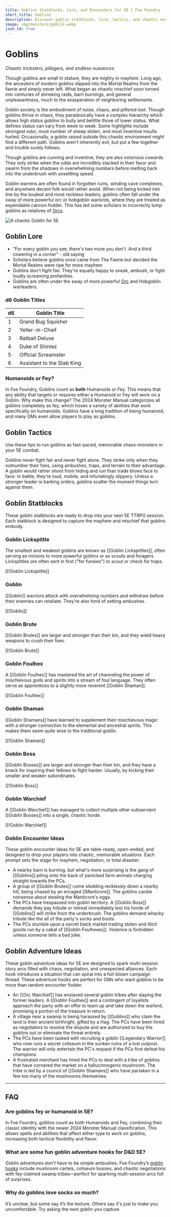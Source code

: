 ```yaml
---
title: Goblins Statblocks, Lore, and Encounters for 5E | Foe Foundry
short_title: Goblins
description: Discover goblin statblocks, lore, tactics, and chaotic encounter ideas for 5E. Add flavorful and fun goblins to your next TTRPG session.
image: img/monsters/goblin.webp
json_ld: true
---
```


# Goblins

*Chaotic tricksters, pillagers, and endless nuisances*

Though goblins are small in stature, they are mighty in mayhem. Long ago, the ancestors of modern goblins slipped into the Mortal Realms from the faerie and simply never left. What began as chaotic mischief soon turned into centuries of shrieking raids, barn burnings, and general unpleasantness, much to the exasperation of neighboring settlements.  

Goblin society is the embodiment of noise, chaos, and pilfered loot. Though goblins thrive in chaos, they paradoxically have a complex hierarchy which allows high status goblins to bully and belittle those of lower status. What defines status can vary from week to week. Some highlights include strongest odor, most number of sheep stolen, and most inventive insults hurled. Occasionally, a goblin raised outside this chaotic environment might find a different path. Goblins aren't inherently evil, but put a few together and trouble surely follows.  

Though goblins are cunning and inventive, they are also notorious cowards. They only strike when the odds are incredibly stacked in their favor and swarm from the shadows in overwhelming numbers before melting back into the underbrush with unsettling speed.  

Goblin warrens are often found in forgotten ruins, winding cave complexes, and anywhere decent folk would rather avoid. When not being kicked into line by the loudest and most reckless leaders, goblins often fall under the sway of more powerful orc or hobgoblin warlords, where they are treated as expendable cannon fodder. This has led some scholars to incorrectly lump goblins as relatives of [Orcs](./orc.md).

![A chaotic Goblin for 5E](../img/monsters/goblin.webp)

## Goblin Lore

- "For every goblin you see, there's two more you don't. And a third cowering in a corner" - old saying
- Scholars believe goblins once came from The Faerie but decided the Mortal Realms were ripe for more mayhem
- Goblins don't fight fair. They're equally happy to sneak, ambush, or fight loudly screaming profanities.
- Goblins are often under the sway of more powerful [Orc](orc.md) and Hobgoblin warleaders.

### d6 Goblin Titles

| d6 | Goblin Title              |
|----|---------------------------|
| 1  | Grand Bug Squisher        |
| 2  | Yeller-in-Chief           |
| 3  | Ratbait Deluxe            |  
| 4  | Duke of Shiniez           |
| 5  | Official Screamster       |
| 6  | Assistant to the Stab King|

### Numanoids or Fey?

In Foe Foundry, Goblins count as **both** Humanoids or Fey. This means that any ability that targets or requires either a Humanoid or Fey will work on a Goblin. Why make this change? The 2024 Monster Manual categorizes all goblins completely as fey, which hoses a variety of abilities that work specifically on humanoids. Goblins have a long tradition of being humanoid, and many GMs even allow players to play as goblins.

## Goblin Tactics

Use these tips to run goblins as fast-paced, memorable chaos-monsters in your 5E combat.

Goblins never fight fair and never fight alone. They strike only when they outnumber their foes, using ambushes, traps, and terrain to their advantage. A goblin would rather shoot from hiding and run than trade blows face to face. In battle, they’re loud, mobile, and infuriatingly slippery. Unless a stronger leader is barking orders, goblins scatter the moment things turn against them.

## Goblin Statblocks

These goblin statblocks are ready to drop into your next 5E TTRPG session. Each statblock is designed to capture the mayhem and mischief that goblins embody.

### Goblin Lickspittle

The smallest and weakest goblins are known as [[Goblin Lickspittles]], often serving as minions to more powerful goblins or as scouts and foragers. Lickspittles are often sent in first ("for funsies") to scout or check for traps.

[[!Goblin Lickspittle]]

### Goblin

[[Goblin]] warriors attack with overwhelming numbers and withdraw before their enemies can retaliate. They're also fond of setting ambushes.

[[!Goblin]]

### Goblin Brute

[[Goblin Brutes]] are larger and stronger than their kin, and they wield heavy weapons to crush their foes.

[[!Goblin Brute]]

### Goblin Foulhex

A [[Goblin Foulhex]] has mastered the art of channeling the power of mischievous gods and spirits into a stream of foul language. They often serve as apprentices to a slightly more reverent [[Goblin Shaman]].

[[!Goblin Foulhex]]

### Goblin Shaman

[[Goblin Shamans]] have learned to supplement their mischievous magic with a stronger connection to the elemental and ancestral spirits. This makes them seem quite wise to the traditional goblin.

[[!Goblin Shaman]]

### Goblin Boss

[[Goblin Bosses]] are larger and stronger than their kin, and they have a knack for inspiring their fellows to fight harder. Usually, by kicking their smaller and weaker subordinates.

[[!Goblin Boss]]

### Goblin Warchief

A [[Goblin Warchief]] has managed to collect multiple other subservient [[Goblin Bosses]] into a single, chaotic horde.

[[!Goblin Warchief]]

### Goblin Encounter Ideas 

These goblin encounter ideas for 5E are table-ready, open-ended, and designed to drop your players into chaotic, memorable situations. Each prompt sets the stage for mayhem, negotiation, or total disaster.

- A nearby barn is burning, but what's more surprising is the gang of [[Goblins]] piling onto the back of panicked farm animals charging straight towards the PCs.
- A group of [[Goblin Brutes]] come sledding recklessly down a nearby hill, being chased by an enraged [[Manticore]]. The goblins cackle nonsense about stealing the Manticore's eggs.
- The PCs have trespassed into goblin territory. A [[Goblin Boss]] demands they pay tribute or retreat immediately lest his horde of [[Goblins]] will strike from the underbrush. The goblins demand whacky tribute like the all of the party's socks and boots.
- The PCs stumble upon a secret black market trading stolen and illicit goods run by a cabal of [[Goblin Foulhexes]]. Violence is forbidden unless someone tells a bad joke.

## Goblin Adventure Ideas

These goblin adventure ideas for 5E are designed to spark multi-session story arcs filled with chaos, negotiation, and unexpected alliances. Each hook introduces a situation that can spiral into a full-blown campaign thread. These adventure hooks are perfect for GMs who want goblins to be more than random encounter fodder.

- An [[Orc Warchief]] has enslaved several goblin tribes after slaying the former leaders. A [[Goblin Foulhex]] and a contingent of loyalists approach the party with an offer to team up and take down the warlord, promising a portion of the treasure in return.
- A village near a swamp is being harassed by [[Goblins]] who claim the land is their ancient birthright, gifted by a Hag. The PCs have been hired as negotiators to resolve the dispute and are authorized to buy the goblins out or eliminate the threat entirely.
- The PCs have been tasked with recruiting a goblin [[Legendary Warrior]] who now runs a secret coliseum in the sunken ruins of a lost outpost. The warrior will only entertain the PC's request if the PCs first defeat his champions.
- A frustrated merchant has hired the PCs to deal with a tribe of goblins that have cornered the market on a hallucinnogenic mushroom. The tribe is led by a council of [[Goblin Shamans]] who have partaken in a few too many of the mushrooms themselves.

---

## FAQ

### Are goblins fey or humanoid in 5E?

In Foe Foundry, goblins count as both Humanoids and Fey, combining their classic identity with the newer 2024 Monster Manual classification. This allows spells and abilities that affect either type to work on goblins, increasing both tactical flexibility and flavor.

### What are some fun goblin adventure hooks for D&D 5E?

Goblin adventures don't have to be simple ambushes. Foe Foundry’s [goblin hooks](#goblin-adventure-ideas) include mushroom cartels, coliseum bosses, and chaotic negotiations with fey-claimed swamp tribes—perfect for sparking multi-session arcs full of surprises.

### Why do goblins love socks so much?

It’s unclear, but some say it’s the texture. Others say it's just to make you uncomfortable. Try asking the next goblin you capture.